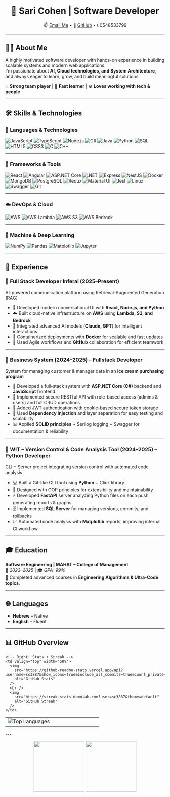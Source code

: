 <div align="center">

# 👋 Sari Cohen | Software Developer  

📫 [Email Me](mailto:s0548533799@gmail.com) • 🔗 [GitHub](https://github.com/sc3887) • 📞 0548533799  

</div>

---

## 👩‍💻 About Me
A highly motivated software developer with hands-on experience in building scalable systems and modern web applications.  
I'm passionate about **AI, Cloud technologies, and System Architecture**, and always eager to learn, grow, and build meaningful solutions.

💡 **Strong team player** | 🧠 **Fast learner** | ⚙️ **Loves working with tech & people**

---
## 🛠 Skills & Technologies

### 🚀 Languages & Technologies
![JavaScript](https://img.shields.io/badge/JavaScript-F7DF1E?style=flat-square&logo=javascript&logoColor=000)
![TypeScript](https://img.shields.io/badge/TypeScript-3178C6?style=flat-square&logo=typescript&logoColor=fff)
![Node.js](https://img.shields.io/badge/Node.js-339933?style=flat-square&logo=node.js&logoColor=fff)
![C#](https://img.shields.io/badge/C%23-239120?style=flat-square&logo=csharp&logoColor=fff)
![Java](https://img.shields.io/badge/Java-007396?style=flat-square&logo=openjdk&logoColor=fff)
![Python](https://img.shields.io/badge/Python-3776AB?style=flat-square&logo=python&logoColor=fff)
![SQL](https://img.shields.io/badge/SQL-025E8C?style=flat-square&logo=postgresql&logoColor=fff)
![HTML5](https://img.shields.io/badge/HTML5-E34F26?style=flat-square&logo=html5&logoColor=fff)
![CSS3](https://img.shields.io/badge/CSS3-1572B6?style=flat-square&logo=css3&logoColor=fff)
![C](https://img.shields.io/badge/C-00599C?style=flat-square&logo=c&logoColor=fff)
![C++](https://img.shields.io/badge/C++-00599C?style=flat-square&logo=cplusplus&logoColor=fff)

---

### 🧰 Frameworks & Tools
![React](https://img.shields.io/badge/React-61DAFB?style=flat-square&logo=react&logoColor=000)
![Angular](https://img.shields.io/badge/Angular-DD0031?style=flat-square&logo=angular&logoColor=fff)
![ASP.NET Core](https://img.shields.io/badge/ASP.NET_Core-512BD4?style=flat-square&logo=dotnet&logoColor=fff)
![.NET](https://img.shields.io/badge/.NET-512BD4?style=flat-square&logo=dotnet&logoColor=fff)
![Express](https://img.shields.io/badge/Express-000000?style=flat-square&logo=express&logoColor=fff)
![NestJS](https://img.shields.io/badge/NestJS-E0234E?style=flat-square&logo=nestjs&logoColor=fff)
![Docker](https://img.shields.io/badge/Docker-2496ED?style=flat-square&logo=docker&logoColor=fff)
![MongoDB](https://img.shields.io/badge/MongoDB-47A248?style=flat-square&logo=mongodb&logoColor=fff)
![PostgreSQL](https://img.shields.io/badge/PostgreSQL-4169E1?style=flat-square&logo=postgresql&logoColor=fff)
![Redux](https://img.shields.io/badge/Redux-764ABC?style=flat-square&logo=redux&logoColor=fff)
![Material UI](https://img.shields.io/badge/Material_UI-0081CB?style=flat-square&logo=mui&logoColor=fff)
![Jest](https://img.shields.io/badge/Jest-C21325?style=flat-square&logo=jest&logoColor=fff)
![Linux](https://img.shields.io/badge/Linux-FCC624?style=flat-square&logo=linux&logoColor=000)
![Swagger](https://img.shields.io/badge/Swagger-85EA2D?style=flat-square&logo=swagger&logoColor=000)
![Git](https://img.shields.io/badge/Git-F05032?style=flat-square&logo=git&logoColor=fff)

---

### ☁️ DevOps & Cloud
![AWS](https://img.shields.io/badge/AWS-232F3E?style=flat-square&logo=amazon-aws&logoColor=fff)
![AWS Lambda](https://img.shields.io/badge/AWS_Lambda-FF9900?style=flat-square&logo=awslambda&logoColor=fff)
![AWS S3](https://img.shields.io/badge/AWS_S3-569A31?style=flat-square&logo=amazons3&logoColor=fff)
![AWS Bedrock](https://img.shields.io/badge/AWS_Bedrock-FF4F00?style=flat-square&logo=amazon&logoColor=fff)

---

### 🤖 Machine & Deep Learning
![NumPy](https://img.shields.io/badge/NumPy-013243?style=flat-square&logo=numpy&logoColor=fff)
![Pandas](https://img.shields.io/badge/Pandas-150458?style=flat-square&logo=pandas&logoColor=fff)
![Matplotlib](https://img.shields.io/badge/Matplotlib-11557C?style=flat-square&logo=plotly&logoColor=fff)
![Jupyter](https://img.shields.io/badge/Jupyter-F37626?style=flat-square&logo=jupyter&logoColor=fff)

---
## 💼 Experience

### 🔹 Full Stack Developer Inferai (2025–Present)
AI-powered communication platform using Retrieval-Augmented Generation (RAG)

- 🧠 Developed modern conversational UI with **React, Node.js, and Python**
- ☁️ Built cloud-native infrastructure on **AWS** using **Lambda, S3, and Bedrock**
- 🤖 Integrated advanced AI models (**Claude, GPT**) for intelligent interactions
- 🔁 Containerized deployments with **Docker** for scalable and fast updates
- 👥 Used Agile workflows and **GitHub** collaboration for efficient teamwork

---

### 🔹 Business System (2024–2025) – Fullstack Developer
System for managing customer & manager data in an **ice cream purchasing program**

- 🏢 Developed a full-stack system with **ASP.NET Core (C#)** backend and **JavaScript** frontend  
- 🔐 Implemented secure RESTful API with role-based access (admins & users) and full CRUD operations  
- 🔑 Added JWT authentication with cookie-based secure token storage  
- 🧩 Used **Dependency Injection** and layer separation for easy testing and scalability  
- 📊 Applied **SOLID principles** + Serilog logging + Swagger for documentation & reliability  

---

### 🔹 WIT – Version Control & Code Analysis Tool (2024–2025) – Python Developer
CLI + Server project integrating version control with automated code analysis

- 💻 Built a Git-like CLI tool using **Python** + Click library  
- 🧱 Designed with OOP principles for extensibility and maintainability  
- ⚡ Developed **FastAPI** server analyzing Python files on each push, generating reports & graphs  
- 🗄️ Implemented **SQL Server** for managing versions, commits, and rollbacks  
- 📈 Automated code analysis with **Matplotlib** reports, improving internal CI workflow  

---

## 🎓 Education
**Software Engineering | MAHAT – College of Management**  
📅 *2023–2025* | 🎓 *GPA: 99%*  
🎯 Completed advanced courses in **Engineering Algorithms & Ultra-Code topics**.

---

## 🌐 Languages
- **Hebrew** – Native  
- **English** – Fluent  

---
## 📊 GitHub Overview

<table>
  <tr>
    <!-- Left: Most Used Languages -->
    <td valign="top" width="50%">
      <img
        src="https://github-readme-stats.vercel.app/api/top-langs/?username=sc3887&layout=compact&langs_count=8&hide=Jupyter%20Notebook&card_width=420&theme=default"
        alt="Top Languages"
      />
    </td>

    <!-- Right: Stats + Streak -->
    <td valign="top" width="50%">
      <img
        src="https://github-readme-stats.vercel.app/api?username=sc3887&show_icons=true&include_all_commits=true&count_private=true&rank_icon=github&theme=default"
        alt="GitHub Stats"
      />
      <br />
      <img
        src="https://streak-stats.demolab.com?user=sc3887&theme=default"
        alt="GitHub Streak"
      />
    </td>
  </tr>
</table>
---
<p align="center">
  <img height="160" src="https://github-readme-stats.vercel.app/api?username=sc3887&show_icons=true&theme=transparent" />
  <img height="160" src="https://streak-stats.demolab.com?user=sc3887&theme=transparent" />
</p>
